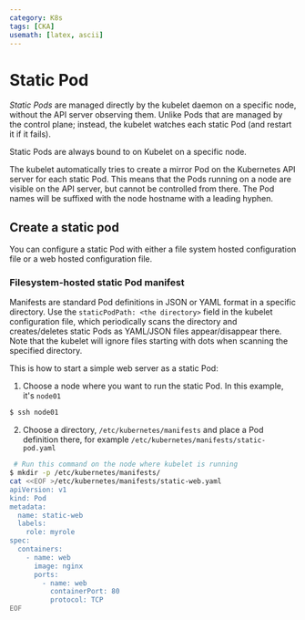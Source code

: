 ```yaml
---
category: K8s
tags: [CKA]
usemath: [latex, ascii] 
---
```




# Static Pod

*Static Pods* are managed directly by the kubelet daemon on a specific node, without the API server observing them. Unlike Pods that are managed by the control plane; instead, the kubelet watches each static Pod (and restart it if it fails).

Static Pods are always bound to on Kubelet on a specific node.

The kubelet automatically tries to create a mirror Pod on the Kubernetes API server for each static Pod. This means that the Pods running on a node are visible on the API server, but cannot be controlled from there. The Pod names will be suffixed with the node hostname with a leading hyphen.



## Create a static pod

You can configure a static Pod with either a file system hosted configuration file or a web hosted configuration file.

### Filesystem-hosted static Pod manifest

Manifests are standard Pod definitions in JSON or YAML format in a specific directory. Use the `staticPodPath: <the directory>` field in the kubelet configuration file, which periodically scans the directory and creates/deletes static Pods as YAML/JSON files appear/disappear there. Note that the kubelet will ignore files starting with dots when scanning the specified directory.

This is how to start a simple web server as a static Pod:

1. Choose a node where you want to run the static Pod. In this example, it's `node01`

```bash
$ ssh node01
```



2. Choose a directory, `/etc/kubernetes/manifests` and place a Pod definition there, for example `/etc/kubernetes/manifests/static-pod.yaml`

```bash
 # Run this command on the node where kubelet is running
$ mkdir -p /etc/kubernetes/manifests/
cat <<EOF >/etc/kubernetes/manifests/static-web.yaml
apiVersion: v1
kind: Pod
metadata:
  name: static-web
  labels:
    role: myrole
spec:
  containers:
    - name: web
      image: nginx
      ports:
        - name: web
          containerPort: 80
          protocol: TCP
EOF
```

 